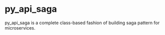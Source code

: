# py_api_saga
py_api_saga is a complete class-based fashion of building saga pattern for microservices.
